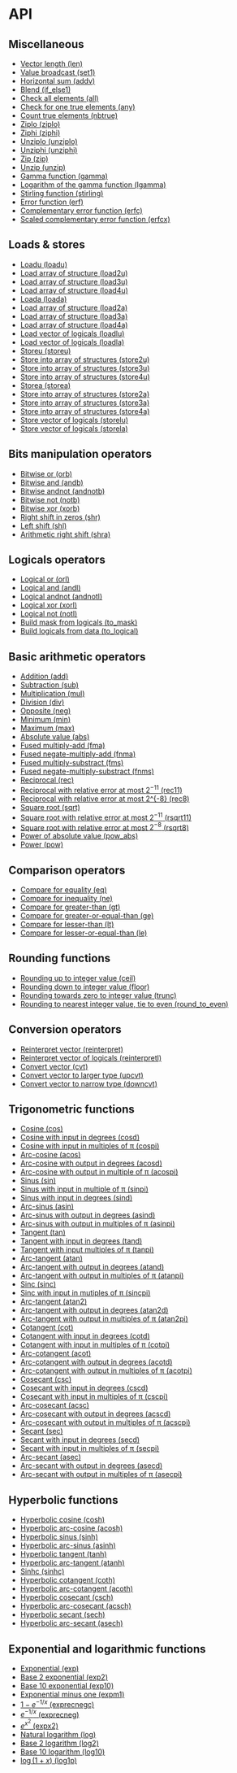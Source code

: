 <!--

Copyright (c) 2019 Agenium Scale

Permission is hereby granted, free of charge, to any person obtaining a copy
of this software and associated documentation files (the "Software"), to deal
in the Software without restriction, including without limitation the rights
to use, copy, modify, merge, publish, distribute, sublicense, and/or sell
copies of the Software, and to permit persons to whom the Software is
furnished to do so, subject to the following conditions:

The above copyright notice and this permission notice shall be included in all
copies or substantial portions of the Software.

THE SOFTWARE IS PROVIDED "AS IS", WITHOUT WARRANTY OF ANY KIND, EXPRESS OR
IMPLIED, INCLUDING BUT NOT LIMITED TO THE WARRANTIES OF MERCHANTABILITY,
FITNESS FOR A PARTICULAR PURPOSE AND NONINFRINGEMENT. IN NO EVENT SHALL THE
AUTHORS OR COPYRIGHT HOLDERS BE LIABLE FOR ANY CLAIM, DAMAGES OR OTHER
LIABILITY, WHETHER IN AN ACTION OF CONTRACT, TORT OR OTHERWISE, ARISING FROM,
OUT OF OR IN CONNECTION WITH THE SOFTWARE OR THE USE OR OTHER DEALINGS IN THE
SOFTWARE.

-->

# API

## Miscellaneous

- [Vector length (len)](api_len.md)
- [Value broadcast (set1)](api_set1.md)
- [Horizontal sum (addv)](api_addv.md)
- [Blend (if_else1)](api_if-else1.md)
- [Check all elements (all)](api_all.md)
- [Check for one true elements (any)](api_any.md)
- [Count true elements (nbtrue)](api_nbtrue.md)
- [Ziplo (ziplo)](api_ziplo.md)
- [Ziphi (ziphi)](api_ziphi.md)
- [Unziplo (unziplo)](api_unziplo.md)
- [Unziphi (unziphi)](api_unziphi.md)
- [Zip (zip)](api_zip.md)
- [Unzip (unzip)](api_unzip.md)
- [Gamma function (gamma)](api_gamma.md)
- [Logarithm of the gamma function (lgamma)](api_lgamma.md)
- [Stirling function (stirling)](api_stirling.md)
- [Error function (erf)](api_erf.md)
- [Complementary error function (erfc)](api_erfc.md)
- [Scaled complementary error function (erfcx)](api_erfcx.md)

## Loads & stores

- [Loadu (loadu)](api_loadu.md)
- [Load array of structure (load2u)](api_load2u.md)
- [Load array of structure (load3u)](api_load3u.md)
- [Load array of structure (load4u)](api_load4u.md)
- [Loada (loada)](api_loada.md)
- [Load array of structure (load2a)](api_load2a.md)
- [Load array of structure (load3a)](api_load3a.md)
- [Load array of structure (load4a)](api_load4a.md)
- [Load vector of logicals (loadlu)](api_loadlu.md)
- [Load vector of logicals (loadla)](api_loadla.md)
- [Storeu (storeu)](api_storeu.md)
- [Store into array of structures (store2u)](api_store2u.md)
- [Store into array of structures (store3u)](api_store3u.md)
- [Store into array of structures (store4u)](api_store4u.md)
- [Storea (storea)](api_storea.md)
- [Store into array of structures (store2a)](api_store2a.md)
- [Store into array of structures (store3a)](api_store3a.md)
- [Store into array of structures (store4a)](api_store4a.md)
- [Store vector of logicals (storelu)](api_storelu.md)
- [Store vector of logicals (storela)](api_storela.md)

## Bits manipulation operators

- [Bitwise or (orb)](api_orb.md)
- [Bitwise and (andb)](api_andb.md)
- [Bitwise andnot (andnotb)](api_andnotb.md)
- [Bitwise not (notb)](api_notb.md)
- [Bitwise xor (xorb)](api_xorb.md)
- [Right shift in zeros (shr)](api_shr.md)
- [Left shift (shl)](api_shl.md)
- [Arithmetic right shift (shra)](api_shra.md)

## Logicals operators

- [Logical or (orl)](api_orl.md)
- [Logical and (andl)](api_andl.md)
- [Logical andnot (andnotl)](api_andnotl.md)
- [Logical xor (xorl)](api_xorl.md)
- [Logical not (notl)](api_notl.md)
- [Build mask from logicals (to_mask)](api_to-mask.md)
- [Build logicals from data (to_logical)](api_to-logical.md)

## Basic arithmetic operators

- [Addition (add)](api_add.md)
- [Subtraction (sub)](api_sub.md)
- [Multiplication (mul)](api_mul.md)
- [Division (div)](api_div.md)
- [Opposite (neg)](api_neg.md)
- [Minimum (min)](api_min.md)
- [Maximum (max)](api_max.md)
- [Absolute value (abs)](api_abs.md)
- [Fused multiply-add (fma)](api_fma.md)
- [Fused negate-multiply-add (fnma)](api_fnma.md)
- [Fused multiply-substract (fms)](api_fms.md)
- [Fused negate-multiply-substract (fnms)](api_fnms.md)
- [Reciprocal (rec)](api_rec.md)
- [Reciprocal with relative error at most $2^{-11}$ (rec11)](api_rec11.md)
- [Reciprocal with relative error at most 2^{-8} (rec8)](api_rec8.md)
- [Square root (sqrt)](api_sqrt.md)
- [Square root with relative error at most $2^{-11}$ (rsqrt11)](api_rsqrt11.md)
- [Square root with relative error at most $2^{-8}$ (rsqrt8)](api_rsqrt8.md)
- [Power of absolute value (pow_abs)](api_pow-abs.md)
- [Power (pow)](api_pow.md)

## Comparison operators

- [Compare for equality (eq)](api_eq.md)
- [Compare for inequality (ne)](api_ne.md)
- [Compare for greater-than (gt)](api_gt.md)
- [Compare for greater-or-equal-than (ge)](api_ge.md)
- [Compare for lesser-than (lt)](api_lt.md)
- [Compare for lesser-or-equal-than (le)](api_le.md)

## Rounding functions

- [Rounding up to integer value (ceil)](api_ceil.md)
- [Rounding down to integer value (floor)](api_floor.md)
- [Rounding towards zero to integer value (trunc)](api_trunc.md)
- [Rounding to nearest integer value, tie to even (round_to_even)](api_round-to-even.md)

## Conversion operators

- [Reinterpret vector (reinterpret)](api_reinterpret.md)
- [Reinterpret vector of logicals (reinterpretl)](api_reinterpretl.md)
- [Convert vector (cvt)](api_cvt.md)
- [Convert vector to larger type (upcvt)](api_upcvt.md)
- [Convert vector to narrow type (downcvt)](api_downcvt.md)

## Trigonometric functions

- [Cosine (cos)](api_cos.md)
- [Cosine with input in degrees (cosd)](api_cosd.md)
- [Cosine with input in multiples of π (cospi)](api_cospi.md)
- [Arc-cosine (acos)](api_acos.md)
- [Arc-cosine with output in degrees (acosd)](api_acosd.md)
- [Arc-cosine with output in multiple of π (acospi)](api_acospi.md)
- [Sinus (sin)](api_sin.md)
- [Sinus with input in multiple of π (sinpi)](api_sinpi.md)
- [Sinus with input in degrees (sind)](api_sind.md)
- [Arc-sinus (asin)](api_asin.md)
- [Arc-sinus with output in degrees (asind)](api_asind.md)
- [Arc-sinus with output in multiples of π (asinpi)](api_asinpi.md)
- [Tangent (tan)](api_tan.md)
- [Tangent with input in degrees (tand)](api_tand.md)
- [Tangent with input multiples of π (tanpi)](api_tanpi.md)
- [Arc-tangent (atan)](api_atan.md)
- [Arc-tangent with output in degrees (atand)](api_atand.md)
- [Arc-tangent with output in multiples of π (atanpi)](api_atanpi.md)
- [Sinc (sinc)](api_sinc.md)
- [Sinc with input in mutiples of π (sincpi)](api_sincpi.md)
- [Arc-tangent (atan2)](api_atan2.md)
- [Arc-tangent with output in degrees (atan2d)](api_atan2d.md)
- [Arc-tangent with output in multiples of π (atan2pi)](api_atan2pi.md)
- [Cotangent (cot)](api_cot.md)
- [Cotangent with input in degrees (cotd)](api_cotd.md)
- [Cotangent with input in multiples of π (cotpi)](api_cotpi.md)
- [Arc-cotangent (acot)](api_acot.md)
- [Arc-cotangent with output in degrees (acotd)](api_acotd.md)
- [Arc-cotangent with output in multiples of π (acotpi)](api_acotpi.md)
- [Cosecant (csc)](api_csc.md)
- [Cosecant with input in degrees (cscd)](api_cscd.md)
- [Cosecant with input in multiples of π (cscpi)](api_cscpi.md)
- [Arc-cosecant (acsc)](api_acsc.md)
- [Arc-cosecant with output in degrees (acscd)](api_acscd.md)
- [Arc-cosecant with output in multiples of π (acscpi)](api_acscpi.md)
- [Secant (sec)](api_sec.md)
- [Secant with input in degrees (secd)](api_secd.md)
- [Secant with input in multiples of π (secpi)](api_secpi.md)
- [Arc-secant (asec)](api_asec.md)
- [Arc-secant with output in degrees (asecd)](api_asecd.md)
- [Arc-secant with output in multiples of π (asecpi)](api_asecpi.md)

## Hyperbolic functions

- [Hyperbolic cosine (cosh)](api_cosh.md)
- [Hyperbolic arc-cosine (acosh)](api_acosh.md)
- [Hyperbolic sinus (sinh)](api_sinh.md)
- [Hyperbolic arc-sinus (asinh)](api_asinh.md)
- [Hyperbolic tangent (tanh)](api_tanh.md)
- [Hyperbolic arc-tangent (atanh)](api_atanh.md)
- [Sinhc (sinhc)](api_sinhc.md)
- [Hyperbolic cotangent (coth)](api_coth.md)
- [Hyperbolic arc-cotangent (acoth)](api_acoth.md)
- [Hyperbolic cosecant (csch)](api_csch.md)
- [Hyperbolic arc-cosecant (acsch)](api_acsch.md)
- [Hyperbolic secant (sech)](api_sech.md)
- [Hyperbolic arc-secant (asech)](api_asech.md)

## Exponential and logarithmic functions

- [Exponential (exp)](api_exp.md)
- [Base 2 exponential (exp2)](api_exp2.md)
- [Base 10 exponential (exp10)](api_exp10.md)
- [Exponential minus one (expm1)](api_expm1.md)
- [$1 - e^{-1/x}$ (exprecnegc)](api_exprecnegc.md)
- [$e^{-1/x}$ (exprecneg)](api_exprecneg.md)
- [$e^{x^2}$ (expx2)](api_expx2.md)
- [Natural logarithm (log)](api_log.md)
- [Base 2 logarithm (log2)](api_log2.md)
- [Base 10 logarithm (log10)](api_log10.md)
- [$\log(1 + x)$ (log1p)](api_log1p.md)
